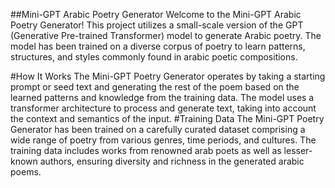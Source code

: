 ##Mini-GPT Arabic Poetry Generator
Welcome to the Mini-GPT Arabic Poetry Generator! This project utilizes a small-scale
version of the GPT (Generative Pre-trained Transformer) model to generate Arabic poetry.
The model has been trained on a diverse corpus of poetry to learn 
patterns, structures, and styles commonly found in arabic poetic compositions.

#How It Works
The Mini-GPT Poetry Generator operates by taking a starting prompt or seed text and generating 
the rest of the poem based on the learned patterns and knowledge from the training data. 
The model uses a transformer architecture to process and generate text, 
taking into account the context and semantics of the input.
#Training Data
The Mini-GPT Poetry Generator has been trained on a carefully curated dataset comprising a wide
range of poetry from various genres, time periods, and cultures. The training data includes works 
from renowned arab poets as well as lesser-known authors, ensuring diversity and richness in the generated arabic poems.
